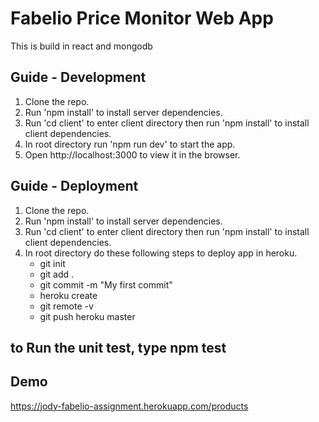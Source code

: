 # Fabelio Price Monitor Web App

This is build in react and mongodb

## Guide - Development
1. Clone the repo.
2. Run 'npm install' to install server dependencies.
3. Run 'cd client' to enter client directory then run 'npm install' to install client dependencies.
4. In root directory run 'npm run dev' to start the app.
5. Open http://localhost:3000 to view it in the browser.

## Guide - Deployment
1. Clone the repo.
2. Run 'npm install' to install server dependencies.
3. Run 'cd client' to enter client directory then run 'npm install' to install client dependencies.
4. In root directory do these following steps to deploy app in heroku.
    * git init
    * git add .
    * git commit -m "My first commit"
    * heroku create
    * git remote -v
    * git push heroku master

## to Run the unit test, type npm test

## Demo
https://jody-fabelio-assignment.herokuapp.com/products
